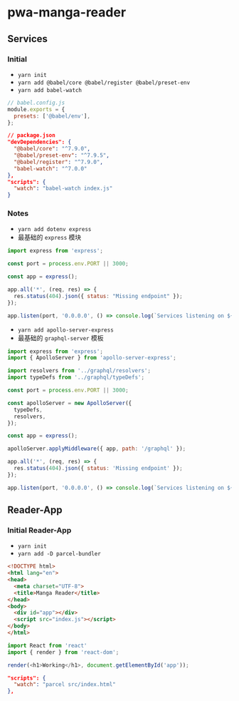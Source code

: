 # pwa-manga-reader

## Services

### Initial

- `yarn init`
- `yarn add @babel/core @babel/register @babel/preset-env`
- `yarn add babel-watch`

```js
// babel.config.js
module.exports = {
  presets: ['@babel/env'],
};
```

```json
// package.json
"devDependencies": {
  "@babel/core": "^7.9.0",
  "@babel/preset-env": "^7.9.5",
  "@babel/register": "^7.9.0",
  "babel-watch": "^7.0.0"
},
"scripts": {
  "watch": "babel-watch index.js"
}
```

### Notes

- `yarn add dotenv express`
- 最基础的 `express` 模块

```js
import express from 'express';

const port = process.env.PORT || 3000;

const app = express();

app.all('*', (req, res) => {
  res.status(404).json({ status: "Missing endpoint" });
});

app.listen(port, '0.0.0.0', () => console.log(`Services listening on ${port}`));
```

- `yarn add apollo-server-express`
- 最基础的 `graphql-server` 模板

```js
import express from 'express';
import { ApolloServer } from 'apollo-server-express';

import resolvers from '../graphql/resolvers';
import typeDefs from '../graphql/typeDefs';

const port = process.env.PORT || 3000;

const apolloServer = new ApolloServer({
  typeDefs,
  resolvers,
});

const app = express();

apolloServer.applyMiddleware({ app, path: '/graphql' });

app.all('*', (req, res) => {
  res.status(404).json({ status: 'Missing endpoint' });
});

app.listen(port, '0.0.0.0', () => console.log(`Services listening on ${port}`));
```

## Reader-App

### Initial Reader-App

- `yarn init`
- `yarn add -D parcel-bundler`

```html
<!DOCTYPE html>
<html lang="en">
<head>
  <meta charset="UTF-8">
  <title>Manga Reader</title>
</head>
<body>
  <div id="app"></div>
  <script src="index.js"></script>
</body>
</html>
```

```js
import React from 'react'
import { render } from 'react-dom';

render(<h1>Working</h1>, document.getElementById('app'));
```

```json
"scripts": {
  "watch": "parcel src/index.html"
},
```
